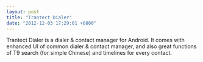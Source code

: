 ```yaml
---
layout: post
title: "Trantect Dialer"
date: "2012-12-03 17:29:01 +0800"
---
```


Trantect Dialer is a dialer & contact manager for Android. It comes with enhanced UI of common dialer & contact manager, and also great functions of T9 search (for simple Chinese) and timelines for every contact.
